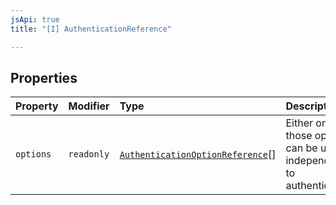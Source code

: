 ```yaml
---
jsApi: true
title: "[I] AuthenticationReference"

---
```

## Properties

| Property | Modifier | Type | Description |
| :------ | :------ | :------ | :------ |
| `options` | `readonly` | [`AuthenticationOptionReference`](AuthenticationOptionReference.md)[] | Either one of those options can be used independently to authenticate. |
